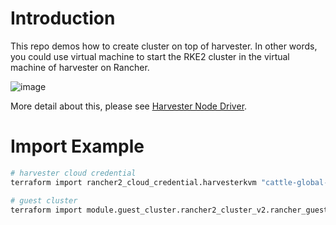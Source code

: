 # Introduction

This repo demos how to create cluster on top of harvester. In other words, you could use virtual machine to start the RKE2 cluster in the virtual machine of harvester on Rancher. 

![image](https://github.com/Yu-Jack/guest-cluster-in-harvester-example/assets/6960289/14f2304a-487a-453a-99e4-1248afdf4ca8)

More detail about this, please see [Harvester Node Driver](https://docs.harvesterhci.io/v1.2/rancher/node/node-driver/).

# Import Example


```sh
# harvester cloud credential
terraform import rancher2_cloud_credential.harvesterkvm "cattle-global-data:cc-xxxxx.harvester"

# guest cluster
terraform import module.guest_cluster.rancher2_cluster_v2.rancher_guest_cluster fleet-default/local-test
```
